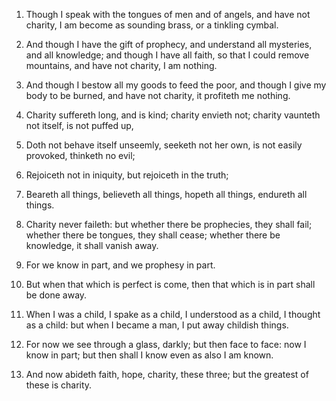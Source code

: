 1. Though I speak with the tongues of men and of angels, and have
not charity, I am become as sounding brass, or a tinkling cymbal.

2. And though I have the gift of prophecy, and understand all
mysteries, and all knowledge; and though I have all faith, so that I
could remove mountains, and have not charity, I am nothing.

3. And though I bestow all my goods to feed the poor, and though I
give my body to be burned, and have not charity, it profiteth me
nothing.

4. Charity suffereth long, and is kind; charity envieth not; charity
vaunteth not itself, is not puffed up,

5. Doth not behave itself
unseemly, seeketh not her own, is not easily provoked, thinketh no
evil;

6. Rejoiceth not in iniquity, but rejoiceth in the truth;

7. Beareth all things, believeth all things, hopeth all things, endureth
all things.

8. Charity never faileth: but whether there be prophecies, they
shall fail; whether there be tongues, they shall cease; whether there
be knowledge, it shall vanish away.

9. For we know in part, and we prophesy in part.

10. But when that which is perfect is come, then that which is in
part shall be done away.

11. When I was a child, I spake as a child, I understood as a child,
I thought as a child: but when I became a man, I put away childish
things.

12. For now we see through a glass, darkly; but then face to face:
now I know in part; but then shall I know even as also I am known.

13. And now abideth faith, hope, charity, these three; but the
greatest of these is charity.
